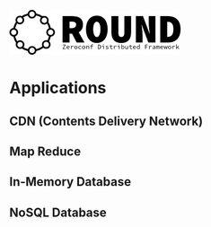 ![round_logo](./img/round_logo.png)

# Applications

## CDN (Contents Delivery Network)

## Map Reduce

## In-Memory Database

## NoSQL Database
